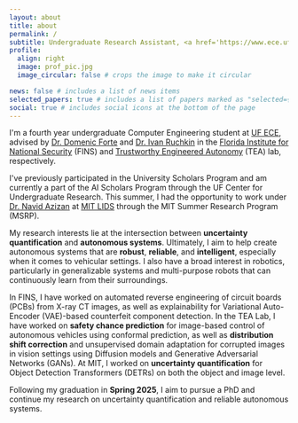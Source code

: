 ```yaml
---
layout: about
title: about
permalink: /
subtitle: Undergraduate Research Assistant, <a href='https://www.ece.ufl.edu/'>UF ECE</a>
profile:
  align: right
  image: prof_pic.jpg
  image_circular: false # crops the image to make it circular

news: false # includes a list of news items
selected_papers: true # includes a list of papers marked as "selected={true}"
social: true # includes social icons at the bottom of the page
---
```


I'm a fourth year undergraduate Computer Engineering student at [UF ECE](https://www.ece.ufl.edu/), advised by [Dr. Domenic Forte](https://dforte.ece.ufl.edu/) and [Dr. Ivan Ruchkin](https://ivan.ece.ufl.edu/) in the [Florida Institute for National Security](https://fins.institute.ufl.edu/) (FINS) and [Trustworthy Engineered Autonomy](https://tea.ece.ufl.edu/) (TEA) lab, respectively.

I've previously participated in the University Scholars Program and am currently a part of the AI Scholars Program through the UF Center for Undergraduate Research. This summer, I had the opportunity to work under [Dr. Navid Azizan](https://azizan.mit.edu/) at [MIT LIDS](https://lids.mit.edu/) through the MIT Summer Research Program (MSRP).

My research interests lie at the intersection between **uncertainty quantification** and **autonomous systems**. Ultimately, I aim to help create autonomous systems that are **robust**, **reliable**, and **intelligent**, especially when it comes to vehicular settings. I also have a broad interest in robotics, particularly in generalizable systems and multi-purpose robots that can continuously learn from their surroundings.

In FINS, I have worked on automated reverse engineering of circuit boards (PCBs) from X-ray CT images, as well as explainability for Variational Auto-Encoder (VAE)-based counterfeit component detection. In the TEA Lab, I have worked on **safety chance prediction** for image-based control of autonomous vehicles using conformal prediction, as well as **distribution shift correction** and unsupervised domain adaptation for corrupted images in vision settings using Diffusion models and Generative Adversarial Networks (GANs). At MIT, I worked on **uncertainty quantification** for Object Detection Transformers (DETRs) on both the object and image level.

Following my graduation in **Spring 2025**, I aim to pursue a PhD and continue my research on uncertainty quantification and reliable autonomous systems.
